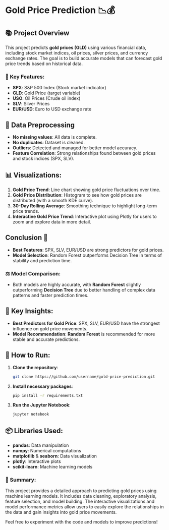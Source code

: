 # Gold Price Prediction 📉💰

## 📚 Project Overview
This project predicts **gold prices (GLD)** using various financial data, including stock market indices, oil prices, silver prices, and currency exchange rates. The goal is to build accurate models that can forecast gold price trends based on historical data.

### 🏅 Key Features:
- **SPX**: S&P 500 Index (Stock market indicator)
- **GLD**: Gold Price (target variable)
- **USO**: Oil Prices (Crude oil index)
- **SLV**: Silver Prices
- **EUR/USD**: Euro to USD exchange rate

## 🧹 Data Preprocessing
- **No missing values**: All data is complete.
- **No duplicates**: Dataset is cleaned.
- **Outliers**: Detected and managed for better model accuracy.
- **Feature Correlation**: Strong relationships found between gold prices and stock indices (SPX, SLV).

## 📊 Visualizations:
1. **Gold Price Trend**: Line chart showing gold price fluctuations over time.
2. **Gold Price Distribution**: Histogram to see how gold prices are distributed (with a smooth KDE curve).
3. **30-Day Rolling Average**: Smoothing technique to highlight long-term price trends.
4. **Interactive Gold Price Trend**: Interactive plot using Plotly for users to zoom and explore data in more detail.



## Conclusion 🔑
- **Best Features**: SPX, SLV, EUR/USD are strong predictors for gold prices.
- **Model Selection**: Random Forest outperforms Decision Tree in terms of stability and prediction time.

### ⚖️ Model Comparison:
- Both models are highly accurate, with **Random Forest** slightly outperforming **Decision Tree** due to better handling of complex data patterns and faster prediction times.

## 🔑 Key Insights:
- **Best Predictors for Gold Price**: SPX, SLV, EUR/USD have the strongest influence on gold price movements.
- **Model Recommendation**: **Random Forest** is recommended for more stable and accurate predictions.

## 🚀 How to Run:
1. **Clone the repository**:
   ```bash
   git clone https://github.com/username/gold-price-prediction.git
   ```
2. **Install necessary packages**:
   ```bash
   pip install -r requirements.txt
   ```
3. **Run the Jupyter Notebook**:
   ```bash
   jupyter notebook
   ```

## 📦 Libraries Used:
- **pandas**: Data manipulation
- **numpy**: Numerical computations
- **matplotlib** & **seaborn**: Data visualization
- **plotly**: Interactive plots
- **scikit-learn**: Machine learning models


### 🚀 Summary:
This project provides a detailed approach to predicting gold prices using machine learning models. It includes data cleaning, exploratory analysis, feature selection, and model building. The interactive visualizations and model performance metrics allow users to easily explore the relationships in the data and gain insights into gold price movements.

Feel free to experiment with the code and models to improve predictions!
